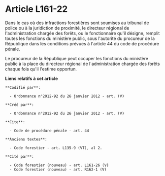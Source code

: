 # Article L161-22

Dans le cas où des infractions forestières sont soumises au tribunal de police ou à la juridiction de proximité, le directeur
régional de l'administration chargée des forêts, ou le fonctionnaire qu'il désigne, remplit toutes les fonctions du ministère
public, sous l'autorité du procureur de la République dans les conditions prévues à l'article 44 du code de procédure pénale.

Le procureur de la République peut occuper les fonctions du ministère public à la place du directeur régional de
l'administration chargée des forêts chaque fois qu'il l'estime opportun.

**Liens relatifs à cet article**

	**Codifié par**:

	  - Ordonnance n°2012-92 du 26 janvier 2012 - art. (V)

	**Créé par**:

	  - Ordonnance n°2012-92 du 26 janvier 2012 - art. (V)

	**Cite**:

	  - Code de procédure pénale - art. 44

	**Anciens textes**:

	  - Code forestier - art. L135-9 (VT), al 2.

	**Cité par**:

	  - Code forestier (nouveau) - art. L161-26 (V)
	  - Code forestier (nouveau) - art. R162-1 (V)
